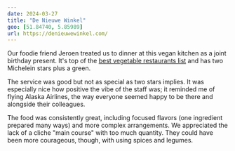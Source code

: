 ```yaml
---
date: 2024-03-27
title: "De Nieuwe Winkel"
geo: [51.84740, 5.85989]
url: https://denieuwewinkel.com/
---
```


Our foodie friend Jeroen treated us to dinner at this vegan kitchen as a joint birthday present. It's top of the [best vegetable restaurants list](https://weresmartworld.com/were-smart-top-100-2023) and has two Michelein stars plus a green.

The service was good but not as special as two stars implies. It was especially nice how positive the vibe of the staff was; it reminded me of flying Alaska Airlines, the way everyone seemed happy to be there and alongside their colleagues.

The food was consistently great, including focused flavors (one ingredient prepared many ways) and more complex arrangements. We appreciated the lack of a cliche "main course" with too much quantity. They could have been more courageous, though, with using spices and legumes.
